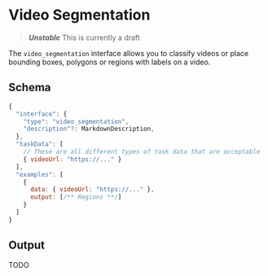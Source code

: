 # Video Segmentation

> ***Unstable*** This is currently a draft

The `video_segmentation` interface allows you to classify videos or place bounding boxes, polygons or regions with labels on a video.

## Schema

```javascript
{
  "interface": {
    "type": "video_segmentation",
    "description"?: MarkdownDescription,
  },
  "taskData": [
    // These are all different types of task data that are acceptable
    { videoUrl: "https://..." }
  ],
  "examples": [
    {
      data: { videoUrl: "https://..." },
      output: [/** Regions **/]
    }
  ]
}
```
## Output

TODO
